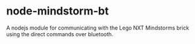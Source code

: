 # node-mindstorm-bt
A nodejs module for communicating with the Lego NXT Mindstorms brick using the direct commands over bluetooth.
